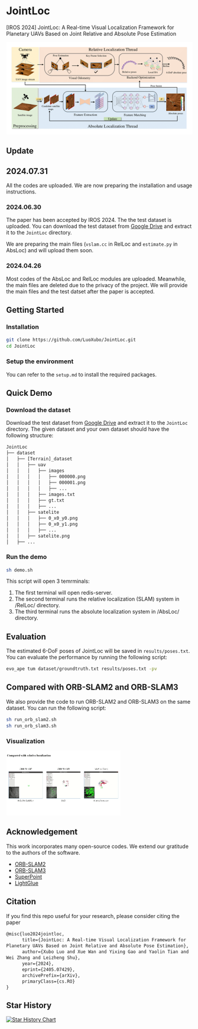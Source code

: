 # JointLoc

[IROS 2024] JointLoc: A Real-time Visual Localization Framework for Planetary UAVs Based on Joint Relative and Absolute Pose Estimation

![JointLoc](/figs/pipeline.png)

## Update

## 2024.07.31

All the codes are uploaded. We are now preparing the installation and usage instructions.

### 2024.06.30

The paper has been accepted by IROS 2024. The the test dataset is uploaded. You can download the test dataset from [Google Drive](https://drive.google.com/drive/folders/1yAkHwNPdhbssDJqgm2Jvgculvo8pLQz6?usp=sharing) and extract it to the `JointLoc` directory.

We are preparing the main files (`vslam.cc` in RelLoc and `estimate.py` in AbsLoc) and will upload them soon.

### 2024.04.26

Most codes of the AbsLoc and RelLoc modules are uploaded. Meanwhile, the main files are deleted due to the privacy of the project. We will provide the main files and the test datset after the paper is accepted.

## Getting Started

### Installation

```bash
git clone https://github.com/LuoXubo/JointLoc.git
cd JointLoc
```

### Setup the environment

You can refer to the `setup.md` to install the required packages.

## Quick Demo

### Download the dataset

Download the test dataset from [Google Drive](https://drive.google.com/drive/folders/1yAkHwNPdhbssDJqgm2Jvgculvo8pLQz6?usp=sharing) and extract it to the `JointLoc` directory. The given dataset and your own dataset should have the following structure:

```
JointLoc
├── dataset
│   ├── [Terrain]_dataset
│   │   ├── uav
│   │   │   ├── images
│   │   │   │   ├── 000000.png
│   │   │   │   ├── 000001.png
│   │   │   │   ├── ...
│   │   │   ├── images.txt
│   │   │   ├── gt.txt
│   │   │   ├── ...
│   │   ├── satelite
│   │   │   ├── 0_x0_y0.png
│   │   │   ├── 0_x0_y1.png
│   │   │   ├── ...
│   │   ├── satelite.png
│   ├── ...
```

### Run the demo

```bash
sh demo.sh
```

This script will open 3 temrminals:

1. The first terminal will open redis-server.
2. The second terminal runs the relative localization (SLAM) system in /RelLoc/ directory.
3. The third terminal runs the absolute localization system in /AbsLoc/ directory.

## Evaluation

The estimated 6-DoF poses of JointLoc will be saved in `results/poses.txt`. You can evaluate the performance by running the following script:

```bash
evo_ape tum dataset/groundtruth.txt results/poses.txt -pv
```

## Compared with ORB-SLAM2 and ORB-SLAM3

We also provide the code to run ORB-SLAM2 and ORB-SLAM3 on the same dataset. You can run the following script:

```bash
sh run_orb_slam2.sh
sh run_orb_slam3.sh
```

### Visualization

<img src="figs/comp.gif" alt="Comparison">

## Acknowledgement

This work incorporates many open-source codes. We extend our gratitude to the authors of the software.

- [ORB-SLAM2](https://github.com/raulmur/ORB_SLAM2)
- [ORB-SLAM3](https://github.com/UZ-SLAMLab/ORB_SLAM3)
- [SuperPoint](https://github.com/rpautrat/SuperPoint)
- [LightGlue](https://github.com/cvg/LightGlue)

## Citation

If you find this repo useful for your research, please consider citing the paper

```
@misc{luo2024jointloc,
      title={JointLoc: A Real-time Visual Localization Framework for Planetary UAVs Based on Joint Relative and Absolute Pose Estimation},
      author={Xubo Luo and Xue Wan and Yixing Gao and Yaolin Tian and Wei Zhang and Leizheng Shu},
      year={2024},
      eprint={2405.07429},
      archivePrefix={arXiv},
      primaryClass={cs.RO}
}
```

## Star History

[![Star History Chart](https://api.star-history.com/svg?repos=LuoXubo/JointLoc&type=Date)](https://star-history.com/#LuoXubo/JointLoc&Date)
